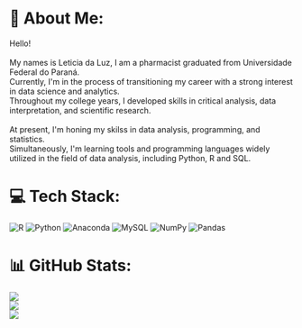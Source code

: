 # 💫 About Me:
Hello!<br><br>My names is Leticia da Luz, I am a pharmacist graduated from Universidade Federal do Paraná.<br>Currently, I'm in the process of transitioning my career with a strong interest in data science and analytics. <br>Throughout my college years, I developed skills in critical analysis, data interpretation, and scientific research.<br><br>At present, I'm honing my skilss in data analysis, programming, and statistics. <br>Simultaneously, I'm learning tools and programming languages widely utilized in the field of data analysis, including Python, R and SQL.


# 💻 Tech Stack:
![R](https://img.shields.io/badge/r-%23276DC3.svg?style=for-the-badge&logo=r&logoColor=white) ![Python](https://img.shields.io/badge/python-3670A0?style=for-the-badge&logo=python&logoColor=ffdd54) ![Anaconda](https://img.shields.io/badge/Anaconda-%2344A833.svg?style=for-the-badge&logo=anaconda&logoColor=white) ![MySQL](https://img.shields.io/badge/mysql-%2300f.svg?style=for-the-badge&logo=mysql&logoColor=white) ![NumPy](https://img.shields.io/badge/numpy-%23013243.svg?style=for-the-badge&logo=numpy&logoColor=white) ![Pandas](https://img.shields.io/badge/pandas-%23150458.svg?style=for-the-badge&logo=pandas&logoColor=white)
# 📊 GitHub Stats:
![](https://github-readme-stats.vercel.app/api?username=leticiadluz&theme=dark&hide_border=false&include_all_commits=false&count_private=false)<br/>
![](https://github-readme-streak-stats.herokuapp.com/?user=leticiadluz&theme=dark&hide_border=false)<br/>
![](https://github-readme-stats.vercel.app/api/top-langs/?username=leticiadluz&theme=dark&hide_border=false&include_all_commits=false&count_private=false&layout=compact)

<!-- Proudly created with GPRM ( https://gprm.itsvg.in ) -->